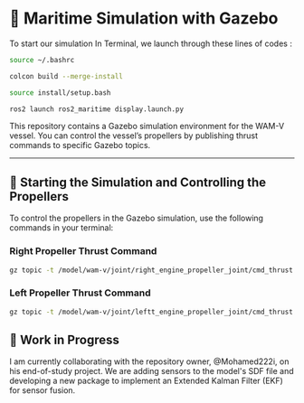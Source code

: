 # 🚤 Maritime Simulation with Gazebo



To start our simulation In Terminal, we launch through these lines of codes :

```bash
source ~/.bashrc
```
```bash
colcon build --merge-install
```
```bash
source install/setup.bash
```
```bash
ros2 launch ros2_maritime display.launch.py
```




This repository contains a Gazebo simulation environment for the WAM-V vessel. You can control the vessel’s propellers by publishing thrust commands to specific Gazebo topics.

---

## 🚤 Starting the Simulation and Controlling the Propellers

To control the propellers in the Gazebo simulation, use the following commands in your terminal:

### Right Propeller Thrust Command

```bash
gz topic -t /model/wam-v/joint/right_engine_propeller_joint/cmd_thrust -m gz.msgs.Double -p 'data: 100.00'

```

### Left Propeller Thrust Command

```bash
gz topic -t /model/wam-v/joint/leftt_engine_propeller_joint/cmd_thrust -m gz.msgs.Double -p 'data: 100.00'
```
## 🚧 Work in Progress

I am currently collaborating with the repository owner, @Mohamed222i, on his end-of-study project.
We are adding sensors to the model's SDF file and developing a new package to implement an Extended Kalman Filter (EKF) for sensor fusion.
